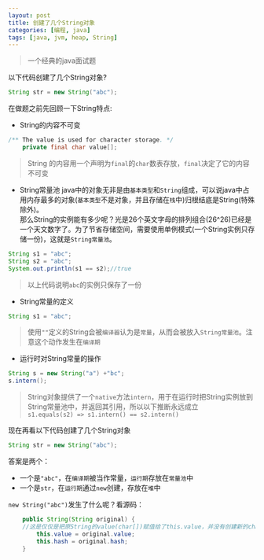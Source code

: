 ```yaml
---
layout: post
title: 创建了几个String对象
categories: [编程, java]
tags: [java, jvm, heap, String]
---
```


> 一个经典的java面试题

以下代码创建了几个String对象?
```java
String str = new String("abc");
```
在做题之前先回顾一下String特点:
* String的内容不可变
```java
/** The value is used for character storage. */
    private final char value[];
```
> String 的内容用一个声明为`final`的`char`数表存放，`final`决定了它的内容不可变

* String常量池
java中的对象无非是由`基本类型`和`String`组成，可以说java中占用内存最多的对象(`基本类型`不是对象，并且存储在`栈`中)归根结底是String(特殊除外)。   
那么String的实例能有多少呢？光是26个英文字母的排列组合(26^26)已经是一个天文数字了。为了节省存储空间，需要使用单例模式(一个String实例只存储一份)，这就是`String常量池`。
```java
String s1 = "abc";
String s2 = "abc";
System.out.println(s1 == s2);//true
```
> 以上代码说明`abc`的实例只保存了一份

* String常量的定义
```java
String s1 = "abc";
```
> 使用`""`定义的String会被`编译器`认为是`常量`，从而会被放入`String常量池`。注意这个动作发生在`编译期`

* 运行时对String常量的操作
```java
String s = new String("a") +"bc";
s.intern();
```
> String对象提供了一个`native`方法`intern`，用于在运行时把String实例放到String常量池中，并返回其引用，所以以下推断永远成立   \
> `s1.equals(s2) => s1.intern() == s2.intern()`

现在再看以下代码创建了几个String对象
```java
String str = new String("abc");
```
答案是两个：
* 一个是`"abc"`，在`编译期`被当作常量，`运行期`存放在`常量池`中
* 一个是`str`，在`运行期`通过`new`创建，存放在`堆`中

`new String("abc")`发生了什么呢？看源码：
```java
    public String(String original) {
    //这是仅仅是把原String的value(char[])赋值给了this.value，并没有创建新的char
        this.value = original.value;
        this.hash = original.hash;
    }
```